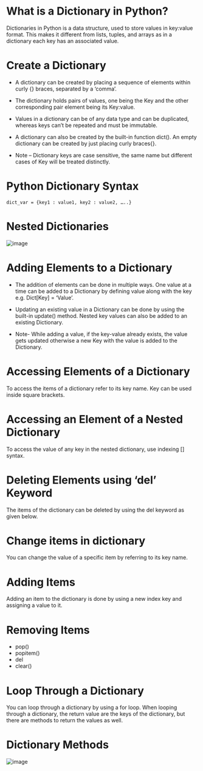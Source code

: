 # What is a Dictionary in Python?
Dictionaries in Python is a data structure, used to store values in key:value format. This makes it different from lists, tuples, and arrays as in a dictionary each key has an associated value.
# Create a Dictionary
  * A dictionary can be created by placing a sequence of elements within curly {} braces, separated by a ‘comma’.
  
  * The dictionary holds pairs of values, one being the Key and the other corresponding pair element being its Key:value.
  
  * Values in a dictionary can be of any data type and can be duplicated, whereas keys can’t be repeated and must be immutable.
  * A dictionary can also be created by the built-in function dict(). An empty dictionary can be created by just placing curly braces{}.
  * Note – Dictionary keys are case sensitive, the same name but different cases of Key will be treated distinctly.
# Python Dictionary Syntax
    dict_var = {key1 : value1, key2 : value2, …..}
# Nested Dictionaries
![image](https://github.com/PrithivRaaj/LearnPython/assets/111727780/ce827d35-7c26-4151-8dab-d2f0bdfaa147)
# Adding Elements to a Dictionary
 * The addition of elements can be done in multiple ways. One value at a time can be added to a Dictionary by defining value along with the key e.g. Dict[Key] = ‘Value’.
 
 * Updating an existing value in a Dictionary can be done by using the built-in update() method. Nested key values can also be added to an existing Dictionary.
   
 * Note- While adding a value, if the key-value already exists, the value gets updated otherwise a new Key with the value is added to the Dictionary.
# Accessing Elements of a Dictionary
To access the items of a dictionary refer to its key name. Key can be used inside square brackets. 
# Accessing an Element of a Nested Dictionary
To access the value of any key in the nested dictionary, use indexing [] syntax.
# Deleting Elements using ‘del’ Keyword
The items of the dictionary can be deleted by using the del keyword as given below.
# Change items in dictionary
You can change the value of a specific item by referring to its key name.
# Adding Items
Adding an item to the dictionary is done by using a new index key and assigning a value to it.
# Removing Items
 * pop()
 * popitem()
 * del
 * clear()
# Loop Through a Dictionary
You can loop through a dictionary by using a for loop. When looping through a dictionary, the return value are the keys of the dictionary, but there are methods to return the values as well.
# Dictionary Methods
![image](https://github.com/user-attachments/assets/83a9b3ce-e97a-4754-b211-9000b4eedb46)

